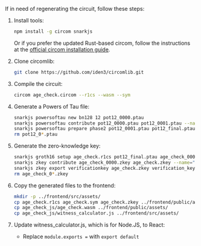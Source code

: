 If in need of regenerating the circuit, follow these steps:

1. Install tools:
    ```bash
    npm install -g circom snarkjs
    ```

    Or if you prefer the updated Rust-based circom, follow the instructions at the [official circom installation guide](https://docs.circom.io/getting-started/installation/).

1. Clone circomlib:
    ```bash
    git clone https://github.com/iden3/circomlib.git
    ```

1. Compile the circuit:
    ```bash
    circom age_check.circom --r1cs --wasm --sym
    ```

1. Generate a Powers of Tau file:
    ```bash
    snarkjs powersoftau new bn128 12 pot12_0000.ptau
    snarkjs powersoftau contribute pot12_0000.ptau pot12_0001.ptau --name="First contribution" -v
    snarkjs powersoftau prepare phase2 pot12_0001.ptau pot12_final.ptau
    rm pot12_0*.ptau
    ```

1. Generate the zero-knowledge key:
    ```bash
    snarkjs groth16 setup age_check.r1cs pot12_final.ptau age_check_0000.zkey
    snarkjs zkey contribute age_check_0000.zkey age_check.zkey --name="First Contributor" -v
    snarkjs zkey export verificationkey age_check.zkey verification_key.json
    rm age_check_0*.zkey
    ```

1. Copy the generated files to the frontend:
    ```bash
    mkdir -p ../frontend/src/assets/
    cp age_check.r1cs age_check.sym age_check.zkey ../frontend/public/assets/
    cp age_check_js/age_check.wasm ../frontend/public/assets/
    cp age_check_js/witness_calculator.js ../frontend/src/assets/
    ```

1. Update witness_calculator.js, which is for Node.JS, to React:
    - Replace `module.exports =` with `export default`